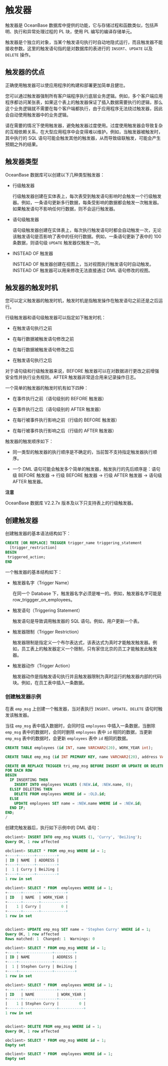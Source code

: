 触发器 
========================

触发器是 OceanBase 数据库中提供的功能，它与存储过程和函数类似，包括声明、执行和异常处理过程的 PL 块，使用 PL 编写的编译存储单元。

触发器是个独立的对象，当某个触发语句执行时自动地隐式运行，而且触发器不能接收参数。这里的触发语句指的是对数据库的表进行的 `INSERT`、`UPDATE` 以及 `DELETE` 操作。

触发器的优点 
---------------------------

正确使用触发器可以使应用程序的构建和部署更加简单且健壮。

您可以通过触发器强制所有客户端程序执行底层业务逻辑。例如，多个客户端应用程序都访问某张表，如果这个表上的触发器保证了插入数据需要执行的逻辑，那么这个业务逻辑就不需要在每个客户端都执行，由于应用程序无法绕过触发器，因此会自动使用触发器中的业务逻辑。

请在需要的情况下使用触发器，避免触发器过度使用。过度使用触发器会导致复杂的互相依赖关系，在大型应用程序中会变得难以维护。例如，当触发器被触发时，其中执行的 SQL 语句可能会触发其他的触发器，从而导致级联触发，可能会产生预期之外的结果。

触发器类型 
--------------------------

OceanBase 数据库可以创建以下几种类型触发器：

* 行级触发器

  行级触发器创建在实体表上，每次表受到触发语句影响时会触发一个行级触发器。例如，一条语句更新多行数据，每条受影响的数据都会触发一次触发器。如果触发语句不影响任何行数据，则不会运行触发器。
  

* 语句级触发器

  语句级触发器创建在实体表上，每次执行触发语句时都会自动触发一次，无论该触发语句是否影响了表中的任何行数据。例如，一条语句更新了表中的 100 条数据，则语句级 `UPDATE` 触发器仅触发一次。
  

* INSTEAD OF 触发器

  INSTEAD OF 触发器创建在视图上，当对视图执行触发语句时自动触发。INSTEAD OF 触发器可以用来修改无法直接通过 DML 语句修改的视图。
  




触发器的触发时机 
-----------------------------

您可以定义触发器的触发时机，触发时机是指触发操作在触发语句之前还是之后运行。

行级触发器和语句级触发器可以指定如下触发时机：

* 在触发语句执行之前

  

* 在每行数据被触发语句修改之前

  

* 在每行数据被触发语句修改之后

  

* 在触发语句执行之后

  




对于语句级和行级触发器来说，BEFORE 触发器可以在对数据进行更改之前增强安全性并执行业务规则。AFTER 触发器非常适合用来记录操作日志。

一个简单的触发器的触发时机有如下四种：

* 在事件执行之前（语句级别的 BEFORE 触发器）

  

* 在事件执行之后（语句级别的 AFTER 触发器）

  

* 在每行被事件执行影响之前（行级的 BEFORE 触发器）

  

* 在每行被事件执行影响之后（行级的 AFTER 触发器）

  




触发器的触发顺序如下：

* 同一类型的触发器的执行顺序是不确定的，当前暂不支持指定触发器执行顺序。

  

* 一个 DML 语句可能会触发多个简单的触发器，触发执行的先后顺序是：语句级 BEFORE 触发器 -\> 行级 BEFORE 触发器 -\> 行级 AFTER 触发器 -\> 语句级 AFTER 触发器。

  



**注意**



OceanBase 数据库 V2.2.7x 版本及以下只支持表上的行级触发器。

创建触发器 
--------------------------

创建触发器的基本语法结构如下：

```sql
CREATE [OR REPLACE] TRIGGER trigger_name triggering_statement
  [trigger_restriction]
BEGIN
 triggered_action;
END
```



一个触发器的基本结构如下：

* 触发器名字（Trigger Name）

  在同一个 Database 下，触发器名字必须是唯一的。例如，触发器名字可能是 row_triggger_on_employees。
  

* 触发语句（Triggering Statement）

  触发语句是导致调用触发器的 SQL 语句。例如，用户更新一个表。
  

* 触发器限制（Trigger Restriction）

  触发器限制是指定义一个布尔表达式，该表达式为真时才能触发触发器。例如，员工表上的触发器定义一个限制，只有家住北京的员工才能触发此触发器。
  

* 触发器动作（Trigger Action）

  触发器动作是指触发语句执行并且触发器限制为真时运行的触发器内部的代码块。例如，在员工表中插入一条数据。
  




### 创建触发器示例 

在表 `emp_msg` 上创建一个触发器，当对表执行 `INSERT`、`UPDATE`、`DELETE` 语句时触发该触发器。

当往 `emp_msg` 表中插入数据时，会同时往 `employees` 中插入一条数据，当删除 `emp_msg` 表中的数据时，会同时删除 `employees` 表中 `id` 相同的数据，当更新 `emp_msg` 表中的数据时，会更新 `employees` 表中 `id` 相同的数据。

```sql
CREATE TABLE employees (id INT, name VARCHAR2(20), WORK_YEAR int);

CREATE TABLE emp_msg (id INT PRIMARY KEY, name VARCHAR2(20), address VARCHAR2(100));

CREATE OR REPLACE TRIGGER tri_emp_msg BEFORE INSERT OR UPDATE OR DELETE ON emp_msg
FOR EACH ROW
BEGIN
  IF INSERTING THEN
    INSERT INTO employees VALUES (:NEW.id, :NEW.name, 0);
  ELSIF DELETING THEN
    DELETE FROM employees WHERE id = :OLD.id;
  ELSE 
    UPDATE employees SET name = :NEW.name WHERE id = :NEW.id;
  END IF;
END;
/
```



创建完触发器后，执行如下示例中的 DML 语句：

```sql
obclient> INSERT INTO emp_msg VALUES (1, 'Curry', 'BeiJing');
Query OK, 1 row affected

obclient> SELECT * FROM emp_msg WHERE id = 1;
+----+-------+---------+
| ID | NAME  | ADDRESS |
+----+-------+---------+
|  1 | Curry | BeiJing |
+----+-------+---------+
1 row in set

obclient> SELECT * FROM  employees WHERE id = 1;
+------+-------+-----------+
| ID   | NAME  | WORK_YEAR |
+------+-------+-----------+
|    1 | Curry |         0 |
+------+-------+-----------+
1 row in set


obclient> UPDATE emp_msg SET name = 'Stephen Curry' WHERE id = 1;
Query OK, 1 row affected 
Rows matched: 1  Changed: 1  Warnings: 0

obclient> SELECT * FROM emp_msg WHERE id = 1;
+----+---------------+---------+
| ID | NAME          | ADDRESS |
+----+---------------+---------+
|  1 | Stephen Curry | BeiJing |
+----+---------------+---------+
1 row in set

obclient> SELECT * FROM  employees WHERE id = 1;
+------+---------------+-----------+
| ID   | NAME          | WORK_YEAR |
+------+---------------+-----------+
|    1 | Stephen Curry |         0 |
+------+---------------+-----------+
1 row in set


obclient> DELETE FROM emp_msg WHERE id = 1;
Query OK, 1 row affected 

obclient> SELECT * FROM emp_msg WHERE id = 1;
Empty set 

obclient> SELECT * FROM  employees WHERE id = 1;
Empty set
```



